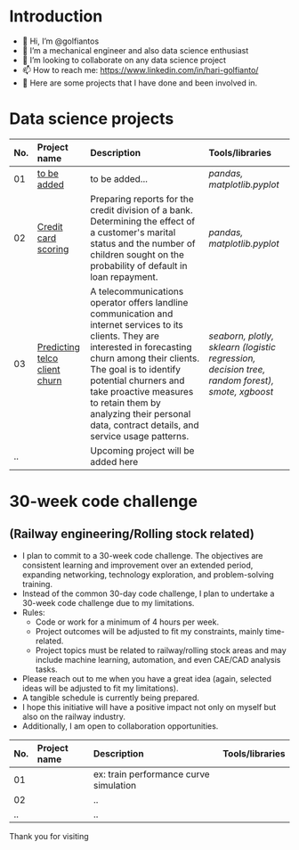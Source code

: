 # Introduction

- 👋 Hi, I’m @golfiantos
- 👀 I’m a mechanical engineer and also data science enthusiast
- 💞️ I’m looking to collaborate on any data science project
- 📫 How to reach me: https://www.linkedin.com/in/hari-golfianto/
- 📂 Here are some projects that I have done and been involved in.

# Data science projects 
| No. | Project name              | Description                 | Tools/libraries                    |
| :- | :-------------------- | :--------------------- | :---------------------------|
| 01 | [to be added](https://github.com/golfiantos/projects/tree/main/to_be_added "to be added") | to be added... | *pandas, matplotlib.pyplot* |
| 02 | [Credit card scoring](https://github.com/golfiantos/projects/tree/main/02_credit_card_scoring "Credit card scoring") | Preparing reports for the credit division of a bank. Determining the effect of a customer's marital status and the number of children sought on the probability of default in loan repayment. | *pandas, matplotlib.pyplot* |
| 03 | [Predicting telco client churn](https://github.com/golfiantos/projects/tree/main/03_predicting_client_churn "Predicting client churn") | A telecommunications operator offers landline communication and internet services to its clients. They are interested in forecasting churn among their clients. The goal is to identify potential churners and take proactive measures to retain them by analyzing their personal data, contract details, and service usage patterns. | *seaborn, plotly, sklearn (logistic regression, decision tree, random forest), smote, xgboost* |
| .. |  | Upcoming project will be added here | |

# 30-week code challenge 
## (Railway engineering/Rolling stock related)
- I plan to commit to a 30-week code challenge. The objectives are consistent learning and improvement over an extended period, expanding networking, technology exploration, and problem-solving training.
- Instead of the common 30-day code challenge, I plan to undertake a 30-week code challenge due to my limitations.
- Rules:
  - Code or work for a minimum of 4 hours per week.
  - Project outcomes will be adjusted to fit my constraints, mainly time-related.
  - Project topics must be related to railway/rolling stock areas and may include machine learning, automation, and even CAE/CAD analysis tasks.
- Please reach out to me when you have a great idea (again, selected ideas will be adjusted to fit my limitations).
- A tangible schedule is currently being prepared.
- I hope this initiative will have a positive impact not only on myself but also on the railway industry.
- Additionally, I am open to collaboration opportunities.

| No. | Project name              | Description                 | Tools/libraries                    |
| :- | :-------------------- | :--------------------- | :---------------------------|
| 01 |  | ex: train performance curve simulation | |
| 02 |  | .. | |
| .. |  | ..| |

Thank you for visiting 

<!---
golfiantos/golfiantos is a ✨ special ✨ repository because its `README.md` (this file) appears on your GitHub profile.
You can click the Preview link to take a look at your changes.
--->
